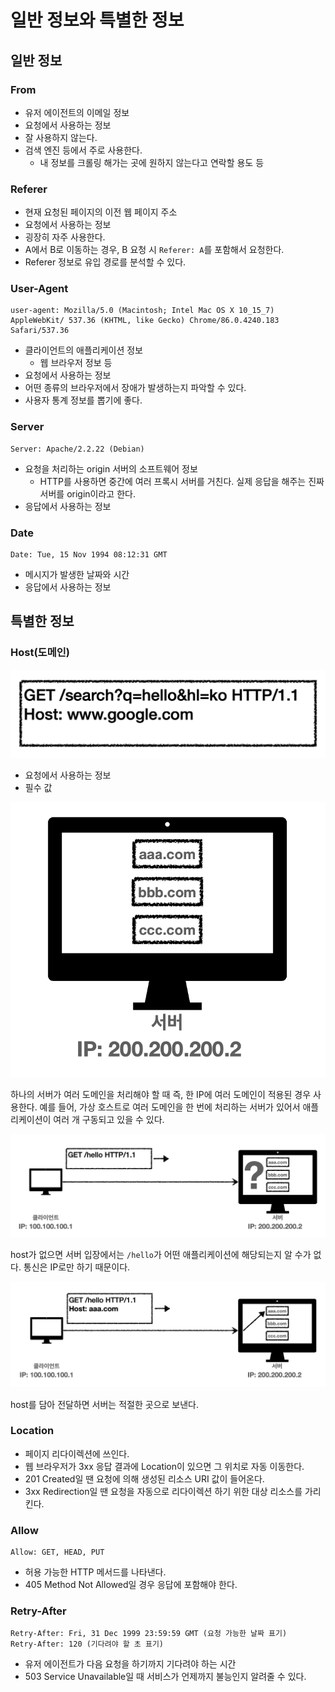 # 일반 정보와 특별한 정보

## 일반 정보

### From

- 유저 에이전트의 이메일 정보
- 요청에서 사용하는 정보
- 잘 사용하지 않는다.
- 검색 엔진 등에서 주로 사용한다.
    - 내 정보를 크롤링 해가는 곳에 원하지 않는다고 연락할 용도 등

### Referer

- 현재 요청된 페이지의 이전 웹 페이지 주소
- 요청에서 사용하는 정보
- 굉장히 자주 사용한다.
- A에서 B로 이동하는 경우, B 요청 시 `Referer: A`를 포함해서 요청한다.
- Referer 정보로 유입 경로를 분석할 수 있다.

### User-Agent

```text
user-agent: Mozilla/5.0 (Macintosh; Intel Mac OS X 10_15_7) AppleWebKit/ 537.36 (KHTML, like Gecko) Chrome/86.0.4240.183 Safari/537.36
```

- 클라이언트의 애플리케이션 정보
    - 웹 브라우저 정보 등
- 요청에서 사용하는 정보
- 어떤 종류의 브라우저에서 장애가 발생하는지 파악할 수 있다.
- 사용자 통계 정보를 뽑기에 좋다.

### Server

```text
Server: Apache/2.2.22 (Debian)
```

- 요청을 처리하는 origin 서버의 소프트웨어 정보
    - HTTP를 사용하면 중간에 여러 프록시 서버를 거친다. 실제 응답을 해주는 진짜 서버를 origin이라고 한다.
- 응답에서 사용하는 정보

### Date

```text
Date: Tue, 15 Nov 1994 08:12:31 GMT
```

- 메시지가 발생한 날짜와 시간
- 응답에서 사용하는 정보

## 특별한 정보

### Host(도메인)

![](../../.gitbook/assets/kimyounghan-http-web-basic/07/screenshot%202021-04-04%20오후%206.12.42.png)

- 요청에서 사용하는 정보
- 필수 값

![](../../.gitbook/assets/kimyounghan-http-web-basic/07/screenshot%202021-04-04%20오후%206.12.47.png)

하나의 서버가 여러 도메인을 처리해야 할 때 즉, 한 IP에 여러 도메인이 적용된 경우 사용한다. 예를 들어, 가상 호스트로 여러 도메인을 한 번에 처리하는 서버가 있어서 애플리케이션이 여러 개 구동되고 있을 수 있다.

![](../../.gitbook/assets/kimyounghan-http-web-basic/07/screenshot%202021-04-04%20오후%206.12.53.png)

host가 없으면 서버 입장에서는 `/hello`가 어떤 애플리케이션에 해당되는지 알 수가 없다. 통신은 IP로만 하기 때문이다.

![](../../.gitbook/assets/kimyounghan-http-web-basic/07/screenshot%202021-04-04%20오후%206.12.58.png)

host를 담아 전달하면 서버는 적절한 곳으로 보낸다.

### Location

- 페이지 리다이렉션에 쓰인다.
- 웹 브라우저가 3xx 응답 결과에 Location이 있으면 그 위치로 자동 이동한다.
- 201 Created일 땐 요청에 의해 생성된 리소스 URI 값이 들어온다.
- 3xx Redirection일 땐 요청을 자동으로 리다이렉션 하기 위한 대상 리소스를 가리킨다.

### Allow

```text
Allow: GET, HEAD, PUT
```

- 허용 가능한 HTTP 메서드를 나타낸다.
- 405 Method Not Allowed일 경우 응답에 포함해야 한다.

### Retry-After

```text
Retry-After: Fri, 31 Dec 1999 23:59:59 GMT (요청 가능한 날짜 표기) 
Retry-After: 120 (기다려야 할 초 표기)
```

- 유저 에이전트가 다음 요청을 하기까지 기다려야 하는 시간
- 503 Service Unavailable일 때 서비스가 언제까지 불능인지 알려줄 수 있다.